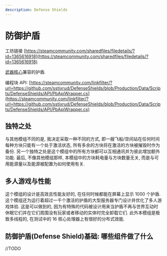 ```yaml
---
description: Defense Shields
---
```


# 防御护盾

工坊链接 [https://steamcommunity.com/sharedfiles/filedetails/?id=1365616918](https://steamcommunity.com/sharedfiles/filedetails/?id=1365616918)

[武器核心](wu-qi-he-xin.md)兼容的护盾.

编程块 API: [https://steamcommunity.com/linkfilter/?url=https://github.com/sstixrud/DefenseShields/blob/Production/Data/Scripts/DefenseShields/API/PbApiWrapper.cs](https://steamcommunity.com/linkfilter/?url=https://github.com/sstixrud/DefenseShields/blob/Production/Data/Scripts/DefenseShields/API/PbApiWrapper.cs)

## 独特之处

与其他模组不同的是, 我决定采取一种不同的方式, 即一艘飞船/空间站在任何时间每种方块只能有一个处于激活状态, 所有多余的方块将在激活的方块被摧毁时作为备份. 另一个独特之处是这个模组中的所有方块都可以互相通讯并为彼此增加额外功能. 最后, 不像其他模组那样, 本模组中的方块耗电量与方块数量无关, 而是与可用能源量以及能源被配置为如何使用有关.

## 多人游戏与性能

这个模组的设计是高效且性能友好的, 在任何时候都能在屏幕上显示 1000 个护盾. 这个模组还为运行着超过一千个激活的护盾的大型服务器专门设计并优化了多人游戏体验. 这是可以做到的, 因为有特殊的代码被设计用来当护盾不再与世界互动时休眠它们并在它们周围没有玩家或者移动的实体时完全卸载它们. 此外本模组是极致多线程的, 在测试中的 16 核心处理器上有很好的分布式效能.

## 防御护盾(Defense Shield)基础: 哪些组件做了什么

//TODO
